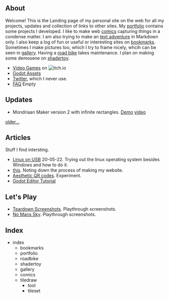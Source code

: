 ## About 
Welcome! This is the Landing page of my personal site on the web for all my projects, updates and collection of links to other sites. My [portfolio](portfolio) contains some projects I developed. I like to make web [comics](comics) capturing things in a condense matter. I am also trying to make an [text adventure](text_adventure) in Markdown only. I also keep a log of fun or useful or interesting sites on [bookmarks](bookmarks). Sometimes I make pictures too, which I try to frame nicely, whcih can be seen in [gallery](gallery). Having a [road bike](roadbike) takes maintenance. I plan on making some demosene on [shadertoy](shadertoy).

- [Video Games](https://howyoudoing.itch.io/) on ![itch.io](https://static.itch.io/images/logo-black-new.svg)
- [Godot Assets](https://godotengine.org/asset-library/asset?category=&godot_version=&sort=updated&filter=boukew99)
- [Twitter](https://twitter.com/HowYouD09409170), which I never use. 
- [FAQ](faq.md) Empty

## Updates  
- Mondriaan Maker version 2 with infinite rectangles. [Demo](https://itch.io/embed-upload/6017377?color=fac901) [video](https://youtube.com/shorts/NXs121C7QTE)

[older...](log.md)

## Articles
Stuff I find intersting.
- [Linux on USB](linux_on_usb) 20-05-22. Trying out the linux operating system besides Windows and how to do it.
- [this](this.md). Noting down the process of making my website. 
- [Aesthetic QR codes](aesthetic_qr). Experiment.
- [Godot Editor Tutorial](godot_editor)

## Let's Play
- [Teardown Screenshots](teardown). Playthrough screenshots.
- [No Mans Sky](no_mans_sky). Playthrough screenshots.

## Index
- index
	- bookmarks
	- portfolio
	- roadbike
	- shadertoy
	- gallery
	- comics
	- tiledraw
		- tool
		- tileset
		
